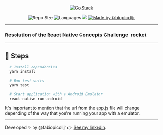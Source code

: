 <br />
<p align="center">
  <a href="https://rocketseat.com.br/gostack">
    <img alt="Go Stack" title="Go Stack" src="https://github.com/fabiopicolijr/desafio-conceitos-node/tree/master/src/assets/go-stack.jpg" />
  </a>
</p>

<p align="center">

  <img alt="Repo Size" title="Repo Size" src="https://img.shields.io/github/repo-size/fabiopicolijr/desafio-conceitos-node?color=282A36" />

  <img alt="Languages" title="Languages" src="https://img.shields.io/github/languages/count/fabiopicolijr/desafio-conceitos-node?color=282A36" />

  <img src="https://img.shields.io/github/languages/top/fabiopicolijr/desafio-conceitos-node?color=282A36" />

  <a href="https://github.com/fabiopicolijr">
    <img src="https://img.shields.io/badge/made%20by-fabiopicolijr-917ECE" alt="Made by fabiopicolijr">
  </a>
  
</p>

---

<p align="center">
  <h3>Resolution of the React Native Concepts Challenge :rocket:</h3>
</p>

---

## :running: Steps 
```bash
  # Install dependencies 
  yarn install 
  
  # Run test suits 
  yarn test 
  
  # Start application with a Android Emulator 
  react-native run-android 
```

It's important to mention that the url from the [app.js](https://github.com/LauraBeatris/gostack-react-native-concepts/blob/master/src/services/api.js) file will change depending of the way that you're running your app with a emulator. 

---

Developed :sparkles: by @fabiopicolijr :point_right: <a href="http://www.linkedin.com/in/fabiopicolijr">See my linkedin</a>.